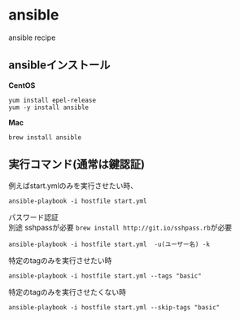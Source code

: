 # ansible
ansible recipe

## ansibleインストール

**CentOS**
```
yum install epel-release
yum -y install ansible
```
**Mac**
<br>
```
brew install ansible
```


## 実行コマンド(通常は鍵認証)
例えばstart.ymlのみを実行させたい時、
```
ansible-playbook -i hostfile start.yml
```

パスワード認証<br>
別途 sshpassが必要 `brew install http://git.io/sshpass.rb`が必要

```
ansible-playbook -i hostfile start.yml  -u(ユーザー名) -k
```

特定のtagのみを実行させたい時
```
ansible-playbook -i hostfile start.yml --tags "basic"
```

特定のtagのみを実行させたくない時
```
ansible-playbook -i hostfile start.yml --skip-tags "basic"
```
